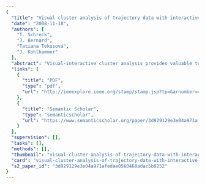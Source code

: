 ```yaml
---
{
  "title": "Visual cluster analysis of trajectory data with interactive Kohonen Maps",
  "date": "2008-11-18",
  "authors": [
    "T. Schreck",
    "J. Bernard",
    "Tatiana Tekusová",
    "J. Kohlhammer"
  ],
  "abstract": "Visual-interactive cluster analysis provides valuable tools for effectively analyzing large and complex data sets. Due to desirable properties and an inherent predisposition for visualization, the Kohonen Feature Map (or self-organizing map, or SOM) algorithm is among the most popular and widely used visual clustering techniques. However, the unsupervised nature of the algorithm may be disadvantageous in certain applications. Depending on initialization and data characteristics, cluster maps (cluster layouts) may emerge that do not comply with user preferences, expectations, or the application context. Considering SOM-based analysis of trajectory data, we propose a comprehensive visual-interactive monitoring and control framework extending the basic SOM algorithm. The framework implements the general Visual Analytics idea to effectively combine automatic data analysis with human expert supervision. It provides simple, yet effective facilities for visually monitoring and interactively controlling the trajectory clustering process at arbitrary levels of detail. The approach allows the user to leverage existing domain knowledge and user preferences, arriving at improved cluster maps. We apply the framework on a trajectory clustering problem, demonstrating its potential in combining both unsupervised (machine) and supervised (human expert) processing, in producing appropriate cluster results.",
  "links": [
    {
      "title": "PDF",
      "type": "pdf",
      "url": "http://ieeexplore.ieee.org/stamp/stamp.jsp?tp=&arnumber=4677350"
    },
    {
      "title": "Semantic Scholar",
      "type": "semanticscholar",
      "url": "https://www.semanticscholar.org/paper/3d929129e3e04a971afedae0560468adac5b0252"
    }
  ],
  "supervision": [],
  "tasks": [],
  "methods": [],
  "thumbnail": "visual-cluster-analysis-of-trajectory-data-with-interactive-kohonen-maps-thumb.jpg",
  "card": "visual-cluster-analysis-of-trajectory-data-with-interactive-kohonen-maps-card.jpg",
  "s2_paper_id": "3d929129e3e04a971afedae0560468adac5b0252"
}
---
```


